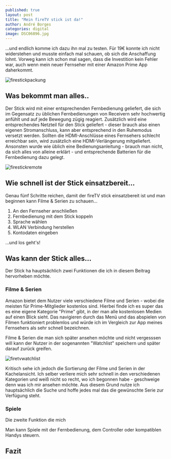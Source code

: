 ```yaml
---
published: true
layout: post
title: "Mein fireTV stick ist da!"
author: André Borges
categories: digital
image: DSC06896.jpg
---
```



...und endlich komme ich dazu ihn mal zu testen. Für 19€ konnte ich nicht widerstehen und musste einfach mal schauen, ob sich die Anschaffung lohnt. Vorweg kann ich schon mal sagen, dass die Investition kein Fehler war, auch wenn mein neuer Fernseher mit einer Amazon Prime App daherkommt.

![firestickpackung]({{site.baseurl}}/images/DSC06896.jpg)

## Was bekommt man alles..
Der Stick wird mit einer entsprechenden Fernbedienung geliefert, die sich im Gegensatz zu üblichen Fernbedienungen von Receivern sehr hochwertig anfühlt und auf jede Bewegung zügig reagiert. Zusätzlich wird eine entsprechendes Netzteil für den Stick geliefert - dieser brauch also einen eigenen Stromanschluss, kann aber entsprechend in den Ruhemodus versetzt werden. Sollten die HDMI-Anschlüsse eines Fernsehers schlecht erreichbar sein, wird zusätzlich eine HDMI-Verlängerung mitgeliefert. Ansonsten wurde wie üblich eine Bedienungsanleitung - brauch man nicht, da sich alles von alleine erklärt - und entsprechende Batterien für die Fernbedienung dazu gelegt.

![firestickremote]({{site.baseurl}}/images/DSC06903.jpg)

## Wie schnell ist der Stick einsatzbereit...
Genau fünf Schritte reichen, damit der fireTV stick einsatzbereit ist und man beginnen kann Filme & Serien zu schauen...

  1. An den Fernseher anschließen
  2. Fernbedienung mit dem Stick koppeln
  3. Sprache wählen
  4. WLAN Verbindung herstellen
  5. Kontodaten eingeben
  
...und los geht's!

## Was kann der Stick alles...
Der Stick ha hauptsächlich zwei Funktionen die ich in diesem Beitrag hervorheben möchte. 

### Filme & Serien
Amazon bietet dem Nutzer viele verschiedene Filme und Serien - wobei die meisten für Prime-Mitglieder kostenlos sind. Hierbei finde ich es super das es eine eigene Kategorie "Prime" gibt, in der man alle kostenlosen Medien auf einen Blick sieht. Das navigieren durch das Menü und das abspielen von Filmen funktioniert problemlos und würde ich im Vergleich zur App meines Fernsehers als sehr schnell bezeichnen.

Filme & Serien die man sich später ansehen möchte und nicht vergesssen will kann der Nutzer in der sogenannten "Watchlist" speichern und später darauf zurück greifen.

![firetvwatchlist]({{site.baseurl}}/images/DSC06962.jpg)

Kritisch sehe ich jedoch die Sortierung der Filme und Serien in der Kachelansicht. Ich selber verliere mich sehr schnell in den verschiedenen Kategorien und weiß nicht so recht, wo ich begonnen habe - geschweige denn was ich mir ansehen möchte. Aus diesem Grund nutze ich hauptsächlich die Suche und hoffe jedes mal das die gewünschte Serie zur Verfügung steht. 

### Spiele
Die zweite Funktion die mich

Man kann Spiele mit der Fernbedienung, dem Controller oder kompatiblen Handys steuern.



## Fazit

